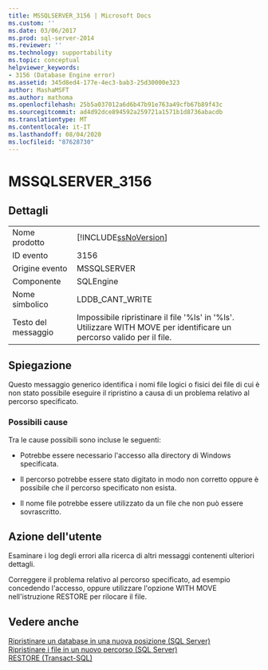 ```yaml
---
title: MSSQLSERVER_3156 | Microsoft Docs
ms.custom: ''
ms.date: 03/06/2017
ms.prod: sql-server-2014
ms.reviewer: ''
ms.technology: supportability
ms.topic: conceptual
helpviewer_keywords:
- 3156 (Database Engine error)
ms.assetid: 345d8ed4-177e-4ec3-bab3-25d30000e323
author: MashaMSFT
ms.author: mathoma
ms.openlocfilehash: 25b5a037012a6d6b47b91e763a49cfb67b89f43c
ms.sourcegitcommit: ad4d92dce894592a259721a1571b1d8736abacdb
ms.translationtype: MT
ms.contentlocale: it-IT
ms.lasthandoff: 08/04/2020
ms.locfileid: "87628730"
---
```

# <a name="mssqlserver_3156"></a>MSSQLSERVER_3156
    
## <a name="details"></a>Dettagli  
  
|||  
|-|-|  
|Nome prodotto|[!INCLUDE[ssNoVersion](../../includes/ssnoversion-md.md)]|  
|ID evento|3156|  
|Origine evento|MSSQLSERVER|  
|Componente|SQLEngine|  
|Nome simbolico|LDDB_CANT_WRITE|  
|Testo del messaggio|Impossibile ripristinare il file '%ls' in '%ls'. Utilizzare WITH MOVE per identificare un percorso valido per il file.|  
  
## <a name="explanation"></a>Spiegazione  
 Questo messaggio generico identifica i nomi file logici o fisici dei file di cui è non stato possibile eseguire il ripristino a causa di un problema relativo al percorso specificato.  
  
### <a name="possible-causes"></a>Possibili cause  
 Tra le cause possibili sono incluse le seguenti:  
  
-   Potrebbe essere necessario l'accesso alla directory di Windows specificata.  
  
-   Il percorso potrebbe essere stato digitato in modo non corretto oppure è possibile che il percorso specificato non esista.  
  
-   Il nome file potrebbe essere utilizzato da un file che non può essere sovrascritto.  
  
## <a name="user-action"></a>Azione dell'utente  
 Esaminare i log degli errori alla ricerca di altri messaggi contenenti ulteriori dettagli.  
  
 Correggere il problema relativo al percorso specificato, ad esempio concedendo l'accesso, oppure utilizzare l'opzione WITH MOVE nell'istruzione RESTORE per rilocare il file.  
  
## <a name="see-also"></a>Vedere anche  
 [Ripristinare un database in una nuova posizione &#40;SQL Server&#41;](../backup-restore/restore-a-database-to-a-new-location-sql-server.md)   
 [Ripristinare i file in un nuovo percorso &#40;SQL Server&#41;](../backup-restore/restore-files-to-a-new-location-sql-server.md)   
 [RESTORE &#40;Transact-SQL&#41;](/sql/t-sql/statements/restore-statements-transact-sql)  
  
  
